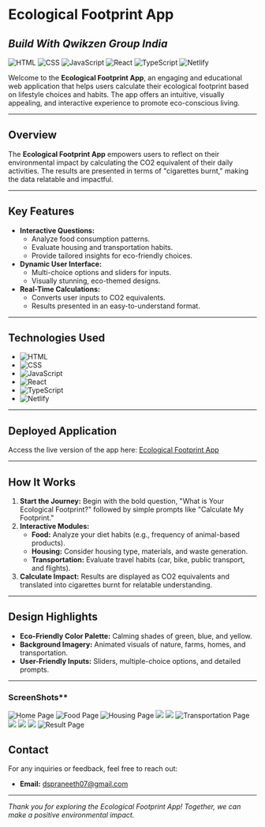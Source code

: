 # **Ecological Footprint App**
## *Build With Qwikzen Group India*

![HTML](https://img.shields.io/badge/HTML-5-orange?logo=html5&logoColor=white)
![CSS](https://img.shields.io/badge/CSS-3-blue?logo=css3&logoColor=white)
![JavaScript](https://img.shields.io/badge/JavaScript-ES6-yellow?logo=javascript&logoColor=white)
![React](https://img.shields.io/badge/React-17-blue?logo=react&logoColor=white)
![TypeScript](https://img.shields.io/badge/TypeScript-4.5-blue?logo=typescript&logoColor=white)
![Netlify](https://img.shields.io/badge/Deployed-Netlify-brightgreen?logo=netlify&logoColor=white)

Welcome to the **Ecological Footprint App**, an engaging and educational web application that helps users calculate their ecological footprint based on lifestyle choices and habits. The app offers an intuitive, visually appealing, and interactive experience to promote eco-conscious living.

---

## **Overview**

The **Ecological Footprint App** empowers users to reflect on their environmental impact by calculating the CO2 equivalent of their daily activities. The results are presented in terms of "cigarettes burnt," making the data relatable and impactful.

---

## **Key Features**
- **Interactive Questions:**
  - Analyze food consumption patterns.
  - Evaluate housing and transportation habits.
  - Provide tailored insights for eco-friendly choices.
- **Dynamic User Interface:**
  - Multi-choice options and sliders for inputs.
  - Visually stunning, eco-themed designs.
- **Real-Time Calculations:**
  - Converts user inputs to CO2 equivalents.
  - Results presented in an easy-to-understand format.

---

## **Technologies Used**

- ![HTML](https://img.shields.io/badge/HTML-orange?logo=html5&logoColor=white)
- ![CSS](https://img.shields.io/badge/CSS-blue?logo=css3&logoColor=white)
- ![JavaScript](https://img.shields.io/badge/JavaScript-yellow?logo=javascript&logoColor=white)
- ![React](https://img.shields.io/badge/React-blue?logo=react&logoColor=white)
- ![TypeScript](https://img.shields.io/badge/TypeScript-blue?logo=typescript&logoColor=white)
- ![Netlify](https://img.shields.io/badge/Deployed-Netlify-green?logo=netlify&logoColor=white)

---

## **Deployed Application**

Access the live version of the app here: [Ecological Footprint App](https://taupe-lollipop-229e37.netlify.app/)

---

## **How It Works**

1. **Start the Journey:** Begin with the bold question, "What is Your Ecological Footprint?" followed by simple prompts like "Calculate My Footprint."
2. **Interactive Modules:**
    - **Food:** Analyze your diet habits (e.g., frequency of animal-based products).
    - **Housing:** Consider housing type, materials, and waste generation.
    - **Transportation:** Evaluate travel habits (car, bike, public transport, and flights).
3. **Calculate Impact:** Results are displayed as CO2 equivalents and translated into cigarettes burnt for relatable understanding.

---

## **Design Highlights**

- **Eco-Friendly Color Palette:** Calming shades of green, blue, and yellow.
- **Background Imagery:** Animated visuals of nature, farms, homes, and transportation.
- **User-Friendly Inputs:** Sliders, multiple-choice options, and detailed prompts.

---

### ScreenShots**
![Home Page](project/screenshots/home.png)
![Food Page](project/screenshots/food.png)
![Housing Page](project/screenshots/house.png)
![](project/screenshots/housesize.png)
![](project/screenshots/neighbours.png)
![Transportation Page](project/screenshots/car.png)
![](project/screenshots/bike.png)
![](project/screenshots/fly.png)
![](project/screenshots/publictransport.png)
![Result Page](project/screenshots/result.png)

## Contact
For any inquiries or feedback, feel free to reach out:
- **Email:** dspraneeth07@gmail.com
---

_Thank you for exploring the Ecological Footprint App! Together, we can make a positive environmental impact._
